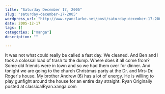 ```yaml
---
title: "Saturday December 17, 2005"
slug: "saturday-december-17-2005"
wordpress_url: "http://www.ryanclarke.net/post/saturday-december-17-2005/"
date: 2005-12-17
tags: []
categories: ["Xanga"]
description: ""

---
```


It was not what could really be called a fast day. We cleaned. And Ben and I took a colossal load of trash to the dump. Where does it all come from? Some old friends were in town and so we had them over for dinner. And tonight we are going to the church Christmas party at the Dr. and Mrs-Dr. Roger's house.
 My brother Andrew (6) has a lot of energy. He is willing to play gunfight around the house for an entire day straight.
 Ryan
Originally posted at classicalRyan.xanga.com
